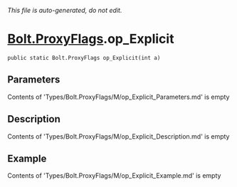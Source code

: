 *This file is auto-generated, do not edit.*

# [Bolt.ProxyFlags](Types/Bolt.ProxyFlags.md).op_Explicit
`public static Bolt.ProxyFlags op_Explicit(int a)`
## Parameters
Contents of 'Types/Bolt.ProxyFlags/M/op_Explicit_Parameters.md' is empty
## Description
Contents of 'Types/Bolt.ProxyFlags/M/op_Explicit_Description.md' is empty
## Example
Contents of 'Types/Bolt.ProxyFlags/M/op_Explicit_Example.md' is empty
